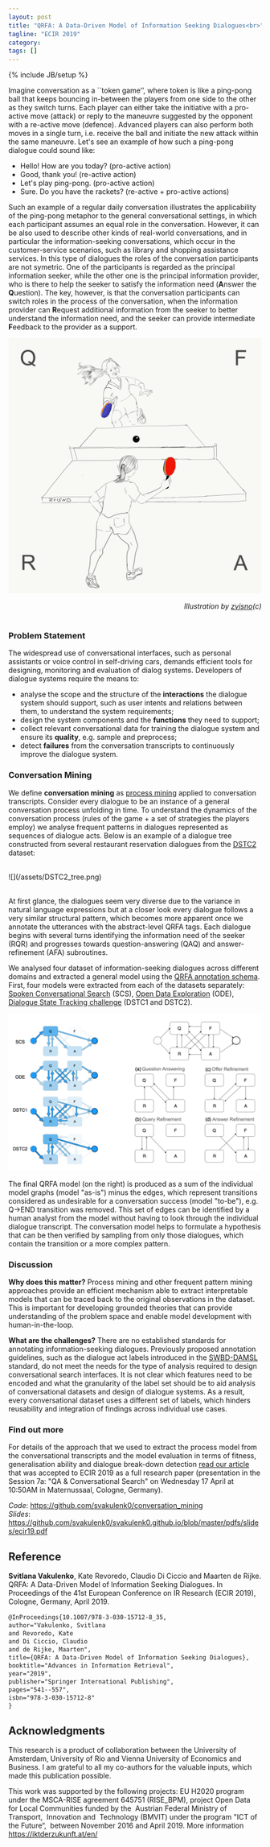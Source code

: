 ```yaml
---
layout: post
title: "QRFA: A Data-Driven Model of Information Seeking Dialogues<br>"
tagline: "ECIR 2019"
category: 
tags: []
---
```

{% include JB/setup %}


Imagine conversation as a ``token game’’, where token is like a ping-pong ball that keeps bouncing in-between the players from one side to the other as they switch turns.
Each player can either take the initiative with a pro-active move (attack) or reply to the maneuvre suggested by the opponent with a re-active move (defence).
Advanced players can also perform both moves in a single turn, i.e. receive the ball and initiate the new attack within the same maneuvre.
Let's see an example of how such a ping-pong dialogue could sound like:

- Hello! How are you today? (pro-active action)
- Good, thank you! (re-active action)
- Let's play ping-pong. (pro-active action)
- Sure. Do you have the rackets? (re-active + pro-active actions)

Such an example of a regular daily conversation illustrates the applicability of the ping-pong metaphor to the general conversational settings, in which each participant assumes an equal role in the conversation.
However, it can be also used to describe other kinds of real-world conversations, and in particular the information-seeking conversations, which occur in the customer-service scenarios, such as library and shopping assistance services.
In this type of dialogues the roles of the conversation participants are not symetric.
One of the participants is regarded as the principal information seeker, while the other one is the principal information provider, who is there to help the seeker to satisfy the information need (<b>A</b>nswer the <b>Q</b>uestion).
The key, however, is that the conversation participants can switch roles in the process of the conversation, when the information provider can <b>R</b>equest additional information from the seeker to better understand the information need, and the seeker can provide intermediate <b>F</b>eedback to the provider as a support.


![](/assets/ecir19.png)
<div style="text-align: right"> <i>Illustration by <a href="https://twitter.com/zvisno" target="_blank">zvisno</a>(c)</i> </div>
<br>

<h3>Problem Statement</h3>

The widespread use of conversational interfaces, such as personal assistants or voice control in self-driving cars, demands efficient tools for designing, monitoring and evaluation of dialog systems. Developers of dialogue systems require the means to:

- analyse the scope and the structure of the <b>interactions</b> the dialogue system should support, such as user intents and relations between them, to understand the system requirements;
- design the system components and the <b>functions</b> they need to support;
- collect relevant conversational data for training the dialogue system and ensure its <b>quality</b>, e.g. sample and preprocess;
- detect <b>failures</b> from the conversation transcripts to continuously improve the dialogue system.


<h3>Conversation Mining</h3>

We define <b>conversation mining</b> as <a href="http://processminingbook.com" target="_blank">process mining</a> applied to conversation transcripts.
Consider every dialogue to be an instance of a general conversation process unfolding in time. To understand the dynamics of the conversation process (rules of the game + a set of strategies the players employ) we analyse frequent patterns in dialogues represented as sequences of dialogue acts.
Below is an example of a dialogue tree constructed from several restaurant reservation dialogues from the <a href="http://camdial.org/~mh521/dstc/" target="_blank">DSTC2</a> dataset:

<br>
![](/assets/DSTC2_tree.png)
<br>
<br>

At first glance, the dialogues seem very diverse due to the variance in natural language expressions but at a closer look every dialogue follows a very similar structural pattern, which becomes more apparent once we annotate the utterances with the abstract-level QRFA tags. Each dialogue begins with several turns identifying the information need of the seeker (RQR) and progresses towards question-answering (QAQ) and answer-refinement (AFA) subroutines.

We analysed four dataset of information-seeking dialogues across different domains and extracted a general model using the <a href="https://github.com/svakulenk0/conversation_mining/blob/master/annotations/alignments_new.pdf" target="_blank">QRFA annotation schema</a>. First, four models were extracted from each of the datasets separately: <a href="https://github.com/JTrippas/Spoken-Conversational-Search">Spoken Conversational Search</a> (SCS), <a href="https://github.com/vendi12/ODExploration_data">Open Data Exploration</a> (ODE), <a href="https://www.microsoft.com/en-us/research/event/dialog-state-tracking-challenge/" target="_blank">Dialogue State Tracking challenge</a> (DSTC1 and DSTC2).

<!-- The turns annotated using our QRFA schema reveal the repetetive pattern in the sequence of the information seeker-provider interactions, which are not obvious at the level of individual utterances due to the high variance in natural-language expressions. -->
<!-- : the seeker may reconsider the original or ask a follow-up question (QAQ -> <b>question answering</b> loop), also the provider tries to better understand the information need and narrow down the result space by asking additional questions (QRQ -> <b>query refinement</b> loop). -->


<!-- This level of abstraction allowed us to analyse and compare information-seeking dialogues across four conversational datasets in completely unrelated domains: web search <a href="https://github.com/JTrippas/Spoken-Conversational-Search">SCS</a>, Open Data <a href="https://github.com/vendi12/ODExploration_data">ODE</a> , bus schedules <a href="https://www.microsoft.com/en-us/research/event/dialog-state-tracking-challenge/" target="_blank">DSTC1</a> and restaurant reservation <a href="http://camdial.org/~mh521/dstc/" target="_blank">DSTC2</a>. In addition to question answering and query refiniment loops, we also discover similar types of recurrent patterns within the information-seeking dialogues that can be interpreted as <b>offer</b> and <b>answer refinement</b> interaction modes: -->

![](/assets/QRFA.png)
<br>

The final QRFA model (on the right) is produced as a sum of the individual model graphs (model "as-is") minus the edges, which represent transitions considered as undesirable for a conversation success (model "to-be"), e.g. Q->END transition was removed. This set of edges can be identified by a human analyst from the model without having to look through the individual dialogue transcript. The conversation model helps to formulate a hypothesis that can be then verified by sampling from only those dialogues, which contain the transition or a more complex pattern.


<h3>Discussion</h3>

<b>Why does this matter?</b>
Process mining and other frequent pattern mining approaches provide an efficient mechanism able to extract interpretable models that can be traced back to the original observations in the dataset.
This is important for developing grounded theories that can provide understanding of the problem space
and enable model development with human-in-the-loop.

<b>What are the challenges?</b>
There are no established standards for annotating information-seeking dialogues.
Previously proposed annotation guidelines, such as the dialogue act labels introduced in the <a href="https://web.stanford.edu/~jurafsky/ws97/manual.august1.html" target="_blank">SWBD-DAMSL</a> standard, do not meet the needs for the type of analysis required to design conversational search interfaces.
It is not clear which features need to be encoded and what the granularity of the label set should be to aid analysis of conversational datasets and design of dialogue systems.
As a result, every conversational dataset uses a different set of labels, which hinders reusability and integration of findings across individual use cases.


<h3>Find out more</h3>

For details of the approach that we used to extract the process model from the conversational transcripts and the model evaluation in terms of fitness, generalisation ability and dialogue break-down detection <a href="https://arxiv.org/pdf/1812.10720.pdf" target="_blank">read our article</a> that was accepted to ECIR 2019 as a full research paper (presentation in the Session 7a: "QA & Conversational Search" on Wednesday 17 April at 10:50AM in Maternussaal, Cologne, Germany).

*Code*: <https://github.com/svakulenk0/conversation_mining> <br>
*Slides*: <https://github.com/svakulenk0/svakulenk0.github.io/blob/master/pdfs/slides/ecir19.pdf> <br>


## Reference

<b>Svitlana Vakulenko</b>, Kate Revoredo, Claudio Di Ciccio and Maarten de Rijke. QRFA: A Data-Driven Model of Information Seeking Dialogues. In Proceedings of the 41st European Conference on IR Research (ECIR 2019), Cologne, Germany, April 2019.

```
@InProceedings{10.1007/978-3-030-15712-8_35,
author="Vakulenko, Svitlana
and Revoredo, Kate
and Di Ciccio, Claudio
and de Rijke, Maarten",
title={QRFA: A Data-Driven Model of Information Seeking Dialogues},
booktitle="Advances in Information Retrieval",
year="2019",
publisher="Springer International Publishing",
pages="541--557",
isbn="978-3-030-15712-8"
}
```


## Acknowledgments

This research is a product of collaboration between the University of Amsterdam, University of Rio and Vienna University of Economics and Business.
I am grateful to all my co-authors for the valuable inputs, which made this publication possible.

This work was supported by the following projects: EU H2020 program under the MSCA-RISE agreement 645751 (RISE_BPM), project Open Data for Local Communities funded by the  Austrian Federal Ministry of Transport,  Innovation and  Technology (BMVIT) under the program "ICT of the Future“,  between November 2016 and April 2019. More information <https://iktderzukunft.at/en/>
